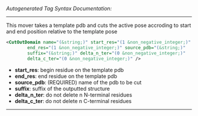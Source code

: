 <!-- THIS IS AN AUTOGENERATED FILE: Don't edit it directly, instead change the schema definition in the code itself. -->

_Autogenerated Tag Syntax Documentation:_

---
This mover takes a template pdb and cuts the active pose accroding to start and end position relative to the template pose

```xml
<CutOutDomain name="(&string;)" start_res="(1 &non_negative_integer;)"
        end_res="(1 &non_negative_integer;)" source_pdb="(&string;)"
        suffix="(&string;)" delta_n_ter="(0 &non_negative_integer;)"
        delta_c_ter="(0 &non_negative_integer;)" />
```

-   **start_res**: begin residue on the template pdb
-   **end_res**: end residue on the template pdb
-   **source_pdb**: (REQUIRED) name of the pdb to be cut
-   **suffix**: suffix of the outputted structure
-   **delta_n_ter**: do not delete n N-terminal residues
-   **delta_c_ter**: do not delete n C-terminal residues

---
